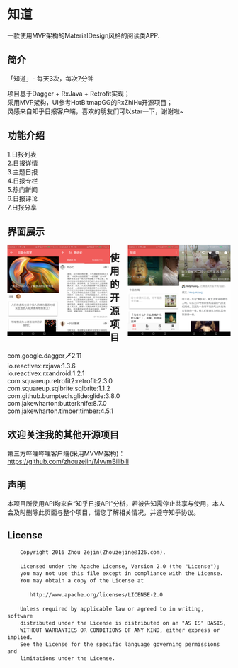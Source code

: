 # 知道

一款使用MVP架构的MaterialDesign风格的阅读类APP.

## 简介

「知道」- 每天3次，每次7分钟

项目基于Dagger + RxJava + Retrofit实现；  
采用MVP架构，UI参考HotBitmapGG的RxZhiHu开源项目；  
灵感来自知乎日报客户端，喜欢的朋友们可以star一下，谢谢啦~

## 功能介绍

1.日报列表  
2.日报详情  
3.主题日报  
4.日报专栏  
5.热门新闻  
6.日报评论  
7.日报分享

## 界面展示

<img src="https://github.com/zhouzejin/MvpZhihu/raw/master/images/日报专栏.png" height="23%" width="23%" alt="日报专栏" align=left />
<img src="https://github.com/zhouzejin/MvpZhihu/raw/master/images/日报评论.png" height="23%" width="23%" alt="日报评论" align=left />
<img src="https://github.com/zhouzejin/MvpZhihu/raw/master/images/日报详情.png" height="23%" width="23%" alt="日报详情" align=right />
<img src="https://github.com/zhouzejin/MvpZhihu/raw/master/images/日报列表.png" height="23%" width="23%" alt="日报列表" align=right />

## 使用的开源项目

com.google.dagger:dagger:2.11<br/>
io.reactivex:rxjava:1.3.6<br/>
io.reactivex:rxandroid:1.2.1<br/>
com.squareup.retrofit2:retrofit:2.3.0<br/>
com.squareup.sqlbrite:sqlbrite:1.1.2<br/>
com.github.bumptech.glide:glide:3.8.0<br/>
com.jakewharton:butterknife:8.7.0<br/>
com.jakewharton.timber:timber:4.5.1<br/>

## 欢迎关注我的其他开源项目

第三方哔哩哔哩客户端(采用MVVM架构)：https://github.com/zhouzejin/MvvmBilibili

## 声明

本项目所使用API均来自“知乎日报API”分析，若被告知需停止共享与使用，本人会及时删除此页面与整个项目，请您了解相关情况，并遵守知乎协议。

## License

```
    Copyright 2016 Zhou Zejin(Zhouzejine@126.com).

    Licensed under the Apache License, Version 2.0 (the "License");
    you may not use this file except in compliance with the License.
    You may obtain a copy of the License at

       http://www.apache.org/licenses/LICENSE-2.0

    Unless required by applicable law or agreed to in writing, software
    distributed under the License is distributed on an "AS IS" BASIS,
    WITHOUT WARRANTIES OR CONDITIONS OF ANY KIND, either express or implied.
    See the License for the specific language governing permissions and
    limitations under the License.
```
